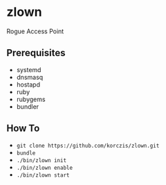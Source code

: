 # zlown

Rogue Access Point

## Prerequisites

- systemd
- dnsmasq
- hostapd
- ruby
- rubygems
- bundler

## How To

- `git clone https://github.com/korczis/zlown.git`
- `bundle`
- `./bin/zlown init`
- `./bin/zlown enable`
- `./bin/zlown start`
